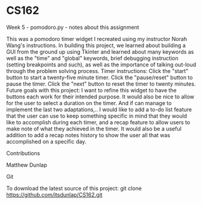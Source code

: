 # CS162

Week 5 - pomodoro.py - notes about this assignment


  This was a pomodoro timer widget I recreated using my instructor Norah Wang's instructions. In building this project, we learned about building a GUI from the ground up using Tkinter and learned about many keywords as well as the "time" and "global" keywords, brief debugging instruction (setting breakpoints and such), as well as the importance of talking out-loud through the problem solving process. 
  Timer instructions: Click the "start" button to start a twenty-five minute timer. Click the "pause/reset" button to pause the timer. Click the "next" button to reset the timer to twenty minutes.
  Future goals with this project: I want to refine this widget to have the buttons each work for their intended purpose. It would also be nice to allow for the user to select a duration on the timer. And if can manage to implement the last two adaptations,.. I would like to add a to-do list feature that the user can use to keep something specific in mind that they would like to accomplish during each timer, and a recap feature to allow users to make note of what they achieved in the timer. It would also be a useful addition to add a recap notes history to show the user all that was accomplished on a specific day.
  
  
Contributions

  Matthew Dunlap
  
  
Git 

  To download the latest source of this project:
  git clone https://github.com/itsdunlap/CS162.git
